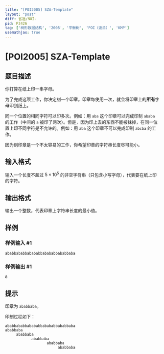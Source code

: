 ```yaml
---
title: "[POI2005] SZA-Template"
layout: "post"
diff: 省选/NOI-
pid: P3426
tag: ['树形数据结构', '2005', '平衡树', 'POI（波兰）', 'KMP']
usemathjax: true
---
```


# [POI2005] SZA-Template
## 题目描述

你打算在纸上印一串字母。

为了完成这项工作，你决定刻一个印章。印章每使用一次，就会将印章上的**所有**字母印到纸上。

同一个位置的相同字符可以印多次。例如：用 `aba` 这个印章可以完成印制 `ababa` 的工作（中间的 `a` 被印了两次）。但是，因为印上去的东西不能被抹掉，在同一位置上印不同字符是不允许的。例如：用 `aba` 这个印章不可以完成印制 `abcba` 的工作。

因为刻印章是一个不太容易的工作，你希望印章的字符串长度尽可能小。
## 输入格式

输入一个长度不超过 $5 \times 10^5$ 的非空字符串（只包含小写字母），代表要在纸上印的字符。
## 输出格式

输出一个整数，代表印章上字符串长度的最小值。
## 样例

### 样例输入 #1
```
ababbababbabababbabababbababbaba
```
### 样例输出 #1
```
8
```
## 提示

印章为 `ababbaba`。

印制过程如下：

```plain
ababbababbabababbabababbababbaba
ababbaba
     ababbaba
            ababbaba
                   ababbaba
                        ababbaba
```
